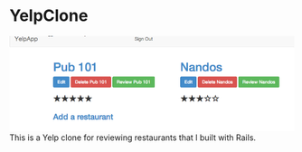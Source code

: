 YelpClone
=========
![](app/assets/images/screenshot-yelp.png)
This is a Yelp clone for reviewing restaurants that I built with Rails.
